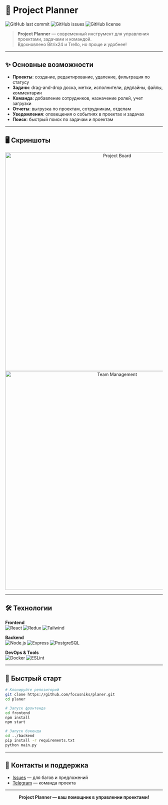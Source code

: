 # 🚀 Project Planner

![GitHub last commit](https://img.shields.io/github/last-commit/focusniks/planer?style=flat-square)
![GitHub issues](https://img.shields.io/github/issues/focusniks/planer?style=flat-square)
![GitHub license](https://img.shields.io/github/license/focusniks/planer?style=flat-square)

> **Project Planner** — современный инструмент для управления проектами, задачами и командой.  
> Вдохновлено Bitrix24 и Trello, но проще и удобнее!

---

## ✨ Основные возможности

- **Проекты**: создание, редактирование, удаление, фильтрация по статусу
- **Задачи**: drag-and-drop доска, метки, исполнители, дедлайны, файлы, комментарии
- **Команда**: добавление сотрудников, назначение ролей, учет загрузки
- **Отчеты**: выгрузка по проектам, сотрудникам, отделам
- **Уведомления**: оповещения о событиях в проектах и задачах
- **Поиск**: быстрый поиск по задачам и проектам

---

## 🖥️ Скриншоты

<p align="center">
  <img src="https://user-images.githubusercontent.com/your-screenshot-1.png" width="700" alt="Project Board">
  <br>
  <img src="https://user-images.githubusercontent.com/your-screenshot-2.png" width="700" alt="Team Management">
</p>

---

## 🛠️ Технологии

**Frontend**  
![React](https://img.shields.io/badge/React-18-blue?logo=react)
![Redux](https://img.shields.io/badge/Redux-Toolkit-purple?logo=redux)
![Tailwind](https://img.shields.io/badge/Tailwind_CSS-3.0-orange?logo=tailwind-css)

**Backend**  
![Node.js](https://img.shields.io/badge/Node.js-20-green?logo=node.js)
![Express](https://img.shields.io/badge/Express-4.0-lightgrey?logo=express)
![PostgreSQL](https://img.shields.io/badge/PostgreSQL-16-blue?logo=postgresql)

**DevOps & Tools**  
![Docker](https://img.shields.io/badge/Docker-24.0-blue?logo=docker)
![ESLint](https://img.shields.io/badge/ESLint-8.0-purple?logo=eslint)

---

## 🚦 Быстрый старт

```bash
# Клонируйте репозиторий
git clone https://github.com/focusniks/planer.git
cd planer

# Запуск фронтенда
cd frontend
npm install
npm start

# Запуск бэкенда
cd ../backend
pip install -r requirements.txt
python main.py
```

---

## 🤝 Контакты и поддержка

- [Issues](https://github.com/focusniks/planer/issues) — для багов и предложений
- [Telegram](https://t.me/yourteam) — команда проекта

---

<p align="center">
  <b>Project Planner — ваш помощник в управлении проектами!</b>
</p>
